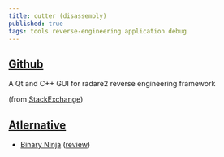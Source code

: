 ```yaml
---
title: cutter (disassembly)
published: true
tags: tools reverse-engineering application debug
---
```

## [Github](https://github.com/radareorg/cutter)
A Qt and C++ GUI for radare2 reverse engineering framework

(from [StackExchange](https://unix.stackexchange.com/questions/418354/understanding-what-a-linux-binary-is-doing))

## [Atlernative](https://news.ycombinator.com/item?id=17252585)
- [Binary Ninja](https://binary.ninja/) ([review](https://www.trailofbits.com/research-and-development/binja/))
